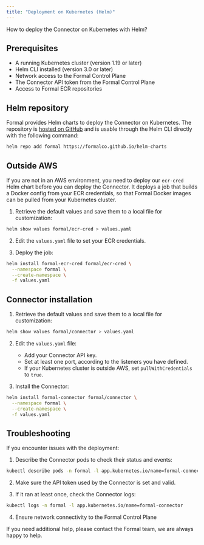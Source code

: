 ```yaml
---
title: "Deployment on Kubernetes (Helm)"
---
```


<span className="page-description">How to deploy the Connector on Kubernetes with Helm?</span>

## Prerequisites

- A running Kubernetes cluster (version 1.19 or later)
- Helm CLI installed (version 3.0 or later)
- Network access to the Formal Control Plane
- The Connector API token from the Formal Control Plane
- Access to Formal ECR repositories

## Helm repository

Formal provides Helm charts to deploy the Connector on Kubernetes. The repository is [hosted on GitHub](https://github.com/formalco/helm-charts) and is usable through the Helm CLI directly with the following command:

```bash
helm repo add formal https://formalco.github.io/helm-charts
```

## Outside AWS

If you are not in an AWS environment, you need to deploy our `ecr-cred` Helm chart before you can deploy the Connector. It deploys a job that builds a Docker config from your ECR credentials, so that Formal Docker images can be pulled from your Kubernetes cluster.

1. Retrieve the default values and save them to a local file for customization:

```bash
helm show values formal/ecr-cred > values.yaml
```

2. Edit the `values.yaml` file to set your ECR credentials.

3. Deploy the job:

```bash
helm install formal-ecr-cred formal/ecr-cred \
  --namespace formal \
  --create-namespace \
  -f values.yaml
```

## Connector installation

1. Retrieve the default values and save them to a local file for customization:

```bash
helm show values formal/connector > values.yaml
```

2. Edit the `values.yaml` file:

   - Add your Connector API key.
   - Set at least one port, according to the listeners you have defined.
   - If your Kubernetes cluster is outside AWS, set `pullWithCredentials` to `true`.

3. Install the Connector:

```bash
helm install formal-connector formal/connector \
  --namespace formal \
  --create-namespace \
  -f values.yaml
```

## Troubleshooting

If you encounter issues with the deployment:

1. Describe the Connector pods to check their status and events:

```bash
kubectl describe pods -n formal -l app.kubernetes.io/name=formal-connector
```

2. Make sure the API token used by the Connector is set and valid.

3. If it ran at least once, check the Connector logs:

```bash
kubectl logs -n formal -l app.kubernetes.io/name=formal-connector
```

4. Ensure network connectivity to the Formal Control Plane

If you need additional help, please contact the Formal team, we are always happy to help.
